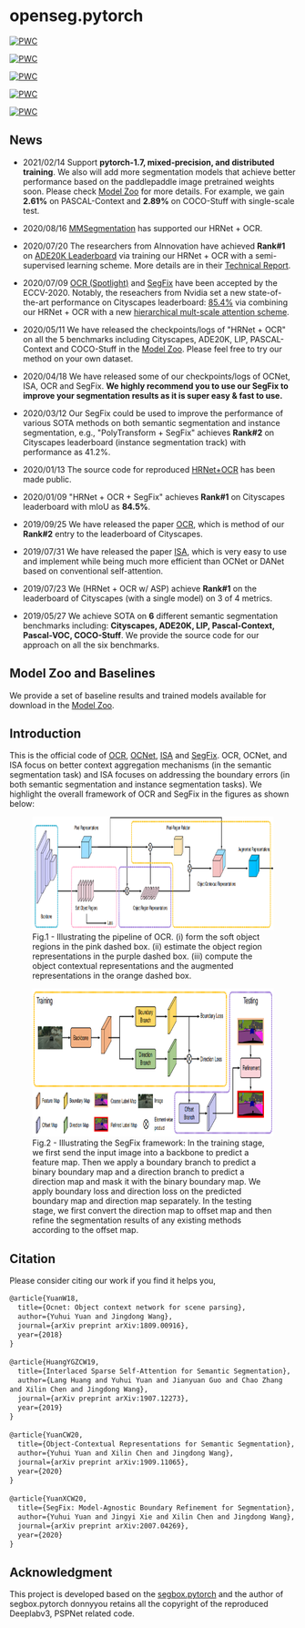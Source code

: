 # openseg.pytorch


[![PWC](https://img.shields.io/endpoint.svg?url=https://paperswithcode.com/badge/object-contextual-representations-for/semantic-segmentation-on-coco-stuff-test)](https://paperswithcode.com/sota/semantic-segmentation-on-coco-stuff-test?p=object-contextual-representations-for)

[![PWC](https://img.shields.io/endpoint.svg?url=https://paperswithcode.com/badge/object-contextual-representations-for/semantic-segmentation-on-pascal-context)](https://paperswithcode.com/sota/semantic-segmentation-on-pascal-context?p=object-contextual-representations-for)

[![PWC](https://img.shields.io/endpoint.svg?url=https://paperswithcode.com/badge/object-contextual-representations-for/semantic-segmentation-on-ade20k-val)](https://paperswithcode.com/sota/semantic-segmentation-on-ade20k-val?p=object-contextual-representations-for)

	
[![PWC](https://img.shields.io/endpoint.svg?url=https://paperswithcode.com/badge/object-contextual-representations-for/semantic-segmentation-on-lip-val)](https://paperswithcode.com/sota/semantic-segmentation-on-lip-val?p=object-contextual-representations-for)

[![PWC](https://img.shields.io/endpoint.svg?url=https://paperswithcode.com/badge/object-contextual-representations-for/semantic-segmentation-on-cityscapes)](https://paperswithcode.com/sota/semantic-segmentation-on-cityscapes?p=object-contextual-representations-for)

## News

- 2021/02/14 Support **pytorch-1.7, mixed-precision, and distributed training**. We also will add more segmentation models that achieve better performance based on the paddlepaddle image pretrained weights soon. Please check [Model Zoo](https://github.com/openseg-group/openseg.pytorch/blob/pytorch-1.7/MODEL_ZOO.md) for more details. For example, we gain **2.61%** on PASCAL-Context and **2.89%** on COCO-Stuff with single-scale test.

- 2020/08/16 [MMSegmentation](https://github.com/open-mmlab/mmsegmentation) has supported our HRNet + OCR.

- 2020/07/20 The researchers from AInnovation have achieved **Rank#1** on [ADE20K Leaderboard](http://sceneparsing.csail.mit.edu/) via training our HRNet + OCR with a semi-supervised learning scheme. More details are in their [Technical Report](https://arxiv.org/pdf/2007.10591.pdf).

- 2020/07/09
[OCR (Spotlight)](https://arxiv.org/pdf/1909.11065.pdf) and [SegFix](https://arxiv.org/pdf/2007.04269.pdf) have been accepted by the ECCV-2020. Notably, the reseachers from Nvidia set a new state-of-the-art performance on Cityscapes leaderboard: [85.4%](https://www.cityscapes-dataset.com/method-details/?submissionID=7836) via combining our HRNet + OCR with a new [hierarchical mult-scale attention scheme](https://arxiv.org/abs/2005.10821). 

- 2020/05/11
We have released the checkpoints/logs of "HRNet + OCR" on all the 5 benchmarks including Cityscapes, ADE20K, LIP, PASCAL-Context and COCO-Stuff in the [Model Zoo](https://github.com/openseg-group/openseg.pytorch/blob/master/MODEL_ZOO.md). Please feel free to try our method on your own dataset.


- 2020/04/18
We have released some of our checkpoints/logs of OCNet, ISA, OCR and SegFix. **We highly recommend you to use our SegFix to improve your segmentation results as it is super easy & fast to use.**

- 2020/03/12
Our SegFix could be used to improve the performance of various SOTA methods on both semantic segmentation and instance segmentation, e.g., "PolyTransform + SegFix" achieves **Rank#2** on Cityscapes leaderboard (instance segmentation track) with performance as 41.2%.

- 2020/01/13
The source code for reproduced [HRNet+OCR](https://github.com/HRNet/HRNet-Semantic-Segmentation/tree/HRNet-OCR) has been made public.

- 2020/01/09
"HRNet + OCR + SegFix" achieves **Rank#1** on Cityscapes leaderboard with mIoU as **84.5%**. 

- 2019/09/25
We have released the paper [OCR](https://arxiv.org/abs/1909.11065), which is method of our **Rank#2** entry to the leaderboard of Cityscapes.

- 2019/07/31
We have released the paper [ISA](https://arxiv.org/abs/1907.12273), which is very easy to use and implement while being much more efficient than OCNet or DANet based on conventional self-attention.

- 2019/07/23
We (HRNet + OCR w/ ASP) achieve **Rank#1** on the leaderboard of Cityscapes (with a single model) on 3 of 4 metrics.

- 2019/05/27
We achieve SOTA on **6** different semantic segmentation benchmarks including: **Cityscapes, ADE20K,  LIP, Pascal-Context, Pascal-VOC, COCO-Stuff**. We provide the source code for our approach on all the six benchmarks.


## Model Zoo and Baselines

We provide a set of baseline results and trained models available for download in the [Model Zoo](MODEL_ZOO.md).

## Introduction

This is the official code of [OCR](https://arxiv.org/abs/1904.04514.pdf), [OCNet](https://arxiv.org/abs/1809.00916.pdf), [ISA](https://arxiv.org/abs/1907.12273.pdf) and [SegFix](https://arxiv.org/pdf/2007.04269.pdf). OCR, OCNet, and ISA focus on better context aggregation mechanisms (in the semantic segmentation task) and ISA focuses on addressing the boundary errors (in both semantic segmentation and instance segmentation tasks). We highlight the overall framework of OCR and SegFix in the figures as shown below:

<figure>
  <text-align: center;>
  <img src="./imgs/OCR.PNG" alt="OCR" title="Framework of Object Contextual Representation" width="900" height="200" />
  <figcaption>Fig.1 - Illustrating the pipeline of OCR. (i) form the soft object regions in the
  pink dashed box. (ii) estimate the object region representations in the purple dashed box.
  (iii) compute the object contextual representations and the augmented representations
  in the orange dashed box.
</figcaption>
</figure>

<figure>
  <text-align: center;>
  <img src="./imgs/SegFix.PNG" alt="SegFix" title="Framework of SegFix" width="900" height="260" />
  <figcaption>Fig.2 - Illustrating the SegFix framework: In the training stage, we first send
  the input image into a backbone to predict a feature map. Then we apply a boundary
  branch to predict a binary boundary map and a direction branch to predict a direction
  map and mask it with the binary boundary map. We apply boundary loss and direction
  loss on the predicted boundary map and direction map separately. In the testing stage,
  we first convert the direction map to offset map and then refine the segmentation
  results of any existing methods according to the offset map.
  </figcaption>
</figure>



## Citation
Please consider citing our work if you find it helps you,
```
@article{YuanW18,
  title={Ocnet: Object context network for scene parsing},
  author={Yuhui Yuan and Jingdong Wang},
  journal={arXiv preprint arXiv:1809.00916},
  year={2018}
}

@article{HuangYGZCW19,
  title={Interlaced Sparse Self-Attention for Semantic Segmentation},
  author={Lang Huang and Yuhui Yuan and Jianyuan Guo and Chao Zhang and Xilin Chen and Jingdong Wang},
  journal={arXiv preprint arXiv:1907.12273},
  year={2019}
}

@article{YuanCW20,
  title={Object-Contextual Representations for Semantic Segmentation},
  author={Yuhui Yuan and Xilin Chen and Jingdong Wang},
  journal={arXiv preprint arXiv:1909.11065},
  year={2020}
}

@article{YuanXCW20,
  title={SegFix: Model-Agnostic Boundary Refinement for Segmentation},
  author={Yuhui Yuan and Jingyi Xie and Xilin Chen and Jingdong Wang},
  journal={arXiv preprint arXiv:2007.04269},
  year={2020}
}
```

## Acknowledgment
This project is developed based on the [segbox.pytorch](https://github.com/donnyyou/segbox.pytorch) and the author of segbox.pytorch donnyyou retains all the copyright of the reproduced Deeplabv3, PSPNet related code. 
